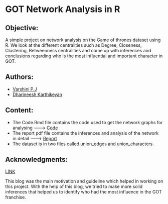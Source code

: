 # GOT Network Analysis in R

## Objective:
A simple project on network analysis on the Game of thrones dataset using R. We look at the different centralities such as Degree, Closeness, Clustering, Betweenness centralities and come up with inferences and conclusions regarding who is the most influential and important character in GOT. 

## Authors:
* [Varshini P.J](https://github.com/Varshinipj)
* [Dharineesh Karthikeyan](https://github.com/Dharineesh-Karthikeyan)

## Content:
* The Code.Rmd file contains the code used to get the network graphs for analysing ---> [Code](https://github.com/Dharineesh-Karthikeyan/Game-Of-Thrones-Network-Analysis/blob/main/Code.Rmd)
* The report pdf file contains the inferences and analysis of the network in detail ---> [Report](https://github.com/Dharineesh-Karthikeyan/Game-Of-Thrones-Network-Analysis/blob/main/Report.pdf)
* The dataset is in two files called union_edges and union_characters.

## Acknowledgments:
[LINK](https://www.r-bloggers.com/2017/05/network-analysis-of-game-of-thrones-family-ties/)

This blog was the main motivation and guideline which helped in working on this project. With the help of this blog, we tried to make more solid inferences that helped us to identify who had the most influence in the GOT franchise.
